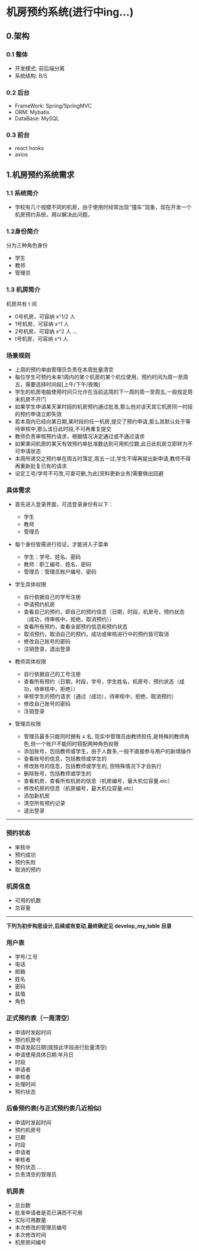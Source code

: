 # 机房预约系统(进行中ing...)

## 0.架构

### 0.1 整体 
- 开发模式: 前后端分离
- 系统结构: B/S

### 0.2 后台
- FrameWork:  Spring/SpringMVC
- ORM: Mybatis
- DataBase: MySQL

### 0.3 前台
- react hooks
- axios

## 1.机房预约系统需求

### 1.1 系统简介
+ 学校有几个规模不同的机房，由于使用时经常出现‘’撞车‘’现象，现在开发一个机房预约系统，用以解决此问题。


### 1.2身份简介
分为三种角色身份
- 学生
- 教师
- 管理员

### 1.3 机房简介
机房共有 t 间
- 0号机房，可容纳 x^1/2 人
- 1号机房，可容纳 x^1 人
- 2号机房，可容纳 x^2 人
...
- t号机房，可容纳 x^t 人

### 场景规则
+ 上周的预约单由管理员负责在本周批量清空
+ 每位学生可预约未来1周内的某个机房的某个机位使用，预约时间为周一至周五，需要选择时间段[上午/下午/夜晚]
+ 学生的机房电脑使用时间只允许在当前这周的下一周的周一至周五,一般规定周末机房不开门
+ 如果学生申请某天某时段的机房预约通过批准,那么他对该天其它机房同一时段的预约申请立即失效
+ 若本周内已经向某日期,某时段的任一机房,提交了预约申请,那么其默认处于等待审核中,那么该日此时段,不可再重复提交
+ 教师负责审核预约请求，根据情况决定通过或不通过请求
+ 如果某间机房的某天有效预约单批准数达到可用机位数,此日此机房立即转为不可申请状态
+ 本周所递交之预约单在周五时落定,周五一过,学生不得再提出新申请,教师不得再重新批复已有的请求
+ 设定工号/学号不可改,可查可删,为此[资料更新业务]需要做出回避

### 具体需求
+ 首先进入登录界面，可选登录身份有以下：
	- 学生
	- 教师
	- 管理员

+ 每个身份皆需进行验证，才能进入子菜单
	- 学生：学号、姓名、密码
	- 教师：职工编号、姓名、密码
	- 管理员：管理员账户编号、密码

+ 学生具体权限

	- 自行依据自己的学号注册
	- 申请预约机房
	- 查看自己的预约，即自己的预约信息（日期，时段，机房号，预约状态（成功，待审核中，拒绝，取消预约））
	- 查看所有预约，查看全部预约信息和预约状态
	- 取消预约，取消自己的预约，成功或审核进行中的预约皆可取消
	- 修改自己账号的密码
	- 注销登录，退出登录

+ 教师具体权限

	- 自行依据自己的工号注册
	- 查看所有预约（日期，时段，学号，学生姓名，机房号，预约状态（成功，待审核中，拒绝））
	- 审核学生的预约请求（通过（成功），待审核中，拒绝，取消预约）
	- 修改自己账号的密码
	- 注销登录

+ 管理员权限

	- 管理员最多只能同时拥有 x 名, 现实中管理员由教师担任,是特殊的教师角色,但一个账户不能同时搭配两种角色权限
	- 添加账号，包括教师或学生，由于人数多,一般不直接参与用户的新增操作
	- 查看账号的信息，包括教师或学生的
	- 修改账号的信息，包括教师或学生的, 但特殊情况下才会执行
	- 删除账号，包括教师或学生的
	- 查看机房，查看所有机房的信息（机房编号，最大机位容量.etc）
	- 修改机房的信息（机房编号，最大机位容量.etc）
	- 添加新机房
	- 清空所有预约记录
	- 退出登录


----------------------

### 预约状态
+ 审核中
+ 预约成功
+ 预约失败
+ 取消的预约

### 机房信息
+ 可用的机数
+ 总容量

--------------------------

**下列为初步构思设计,后续或有变动,最终确定见 develop_my_table 目录**

### 用户表
+ 学号/工号
+ 电话
+ 邮箱
+ 姓名
+ 密码
+ 盐值
+ 角色

### 正式预约表（一周清空）
+ 申请时发起时间
+ 预约机房号
+ 申请发起日期(就按此字段进行批量清空)
+ 申请使用具体日期:年月日
+ 时段
+ 申请者
+ 审核者
+ 处理时间
+ 预约状态

### 后备预约表(与正式预约表几近相似)
+ 申请时发起时间
+ 预约机房号
+ 日期
+ 时段
+ 申请者
+ 审核者
+ 预约状态
...
+ 负责清空的管理员

### 机房表
+ 总台数
+ 批准申请者是否已满而不可用
+ 实际可用数量
+ 本次修改的管理员编号
+ 本次修改时间
+ 机房房间编号